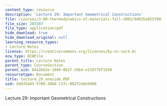 ```yaml
---
content_type: resource
description: 'Lecture 29: Important Geometrical Constructions'
file: /courses/3-00-thermodynamics-of-materials-fall-2002/9d835a85570038b811fc002f2e8e5060_lecture_29_oneside.PDF
file_size: 203307
file_type: application/pdf
hide_download: true
hide_download_original: null
learning_resource_types:
- Lecture Notes
license: https://creativecommons.org/licenses/by-nc-sa/4.0/
ocw_type: OCWFile
parent_title: Lecture Notes
parent_type: CourseSection
parent_uid: 84a1bb2e-1049-0b17-29b4-e13977bf1549
resourcetype: Document
title: lecture_29_oneside.PDF
uid: 9d835a85-5700-38b8-11fc-002f2e8e5060
---
```

Lecture 29: Important Geometrical Constructions